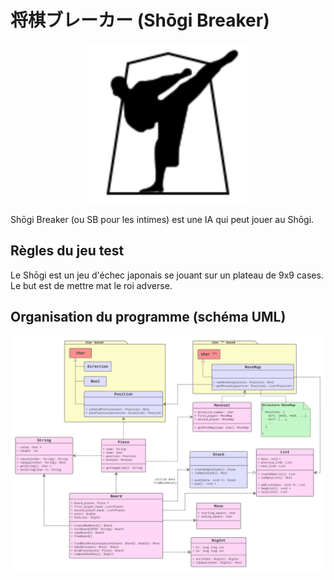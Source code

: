 # 将棋ブレーカー  (Shōgi Breaker)

<p align="center">
    <img alt="logo" src="docs/logo.svg" width=256>
</p>

Shōgi Breaker (ou SB pour les intimes) est une IA qui peut jouer au Shōgi.

## Règles du jeu test

Le Shōgi est un jeu d'échec japonais se jouant sur un plateau de 9x9 cases. Le but est de mettre mat le roi adverse.

## Organisation du programme (schéma UML)

![Organisation du code](docs/organisation.png)
